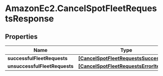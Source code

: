 # AmazonEc2.CancelSpotFleetRequestsResponse

## Properties

Name | Type | Description | Notes
------------ | ------------- | ------------- | -------------
**successfulFleetRequests** | [**[CancelSpotFleetRequestsSuccessItem]**](CancelSpotFleetRequestsSuccessItem.md) |  | [optional] 
**unsuccessfulFleetRequests** | [**[CancelSpotFleetRequestsErrorItem]**](CancelSpotFleetRequestsErrorItem.md) |  | [optional] 


